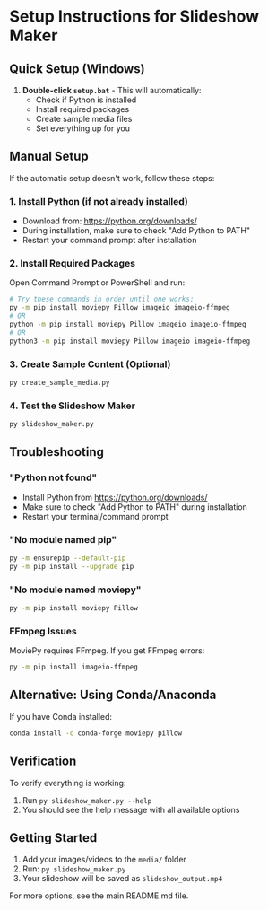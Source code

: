 # Setup Instructions for Slideshow Maker

## Quick Setup (Windows)

1. **Double-click `setup.bat`** - This will automatically:
   - Check if Python is installed
   - Install required packages
   - Create sample media files
   - Set everything up for you

## Manual Setup

If the automatic setup doesn't work, follow these steps:

### 1. Install Python (if not already installed)
- Download from: https://python.org/downloads/
- During installation, make sure to check "Add Python to PATH"
- Restart your command prompt after installation

### 2. Install Required Packages
Open Command Prompt or PowerShell and run:

```bash
# Try these commands in order until one works:
py -m pip install moviepy Pillow imageio imageio-ffmpeg
# OR
python -m pip install moviepy Pillow imageio imageio-ffmpeg
# OR
python3 -m pip install moviepy Pillow imageio imageio-ffmpeg
```

### 3. Create Sample Content (Optional)
```bash
py create_sample_media.py
```

### 4. Test the Slideshow Maker
```bash
py slideshow_maker.py
```

## Troubleshooting

### "Python not found"
- Install Python from https://python.org/downloads/
- Make sure to check "Add Python to PATH" during installation
- Restart your terminal/command prompt

### "No module named pip"
```bash
py -m ensurepip --default-pip
py -m pip install --upgrade pip
```

### "No module named moviepy"
```bash
py -m pip install moviepy Pillow
```

### FFmpeg Issues
MoviePy requires FFmpeg. If you get FFmpeg errors:
```bash
py -m pip install imageio-ffmpeg
```

## Alternative: Using Conda/Anaconda
If you have Conda installed:
```bash
conda install -c conda-forge moviepy pillow
```

## Verification
To verify everything is working:
1. Run `py slideshow_maker.py --help`
2. You should see the help message with all available options

## Getting Started
1. Add your images/videos to the `media/` folder
2. Run: `py slideshow_maker.py`
3. Your slideshow will be saved as `slideshow_output.mp4`

For more options, see the main README.md file.